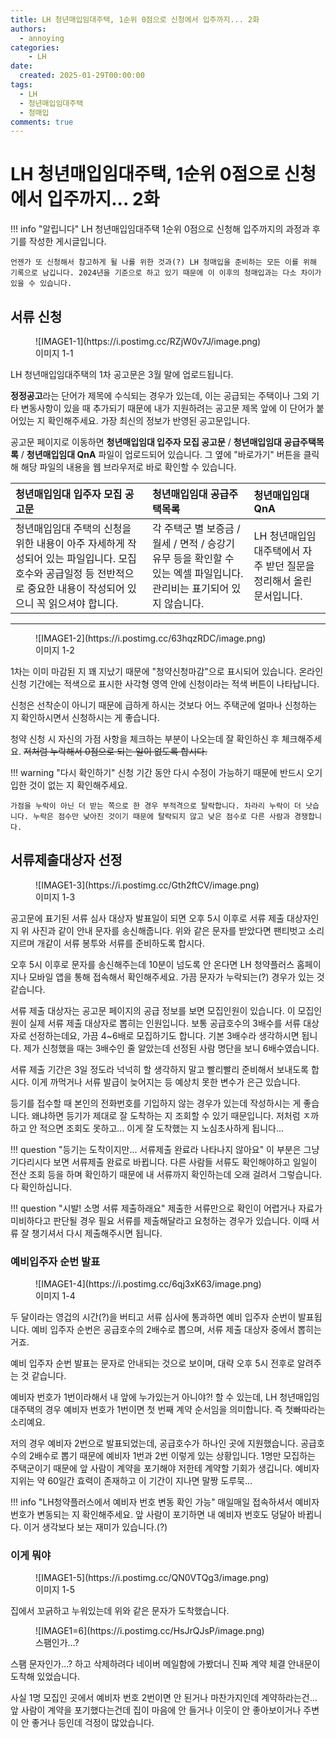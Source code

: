 ```yaml
---
title: LH 청년매입임대주택, 1순위 0점으로 신청에서 입주까지... 2화
authors:
  - annoying
categories:
    - LH
date: 
  created: 2025-01-29T00:00:00
tags:
  - LH
  - 청년매입임대주택
  - 청매입
comments: true
---
```


<!-- more -->

# LH 청년매입임대주택, 1순위 0점으로 신청에서 입주까지... 2화

!!! info "알립니다"
    LH 청년매입임대주택 1순위 0점으로 신청해 입주까지의 과정과 후기를 작성한 게시글입니다.

    언젠가 또 신청해서 참고하게 될 나를 위한 것과(?) LH 청매입을 준비하는 모든 이를 위해 기록으로 남깁니다. 2024년을 기준으로 하고 있기 때문에 이 이후의 청매입과는 다소 차이가 있을 수 있습니다.

## 서류 신청
<figure markdown="span">
    ![IMAGE1-1](https://i.postimg.cc/RZjW0v7J/image.png)
    <figcaption>이미지 1-1</figcaption>
</figure>

LH 청년매입임대주택의 1차 공고문은 3월 말에 업로드됩니다.

**정정공고**라는 단어가 제목에 수식되는 경우가 있는데, 이는 공급되는 주택이나 그외 기타 변동사항이 있을 때 추가되기 때문에 내가 지원하려는 공고문 제목 앞에 이 단어가 붙어있는 지 확인해주세요. 가장 최신의 정보가 반영된 공고문입니다.

공고문 페이지로 이동하면 **청년매입임대 입주자 모집 공고문** / **청년매입임대 공급주택목록** / **청년매입임대 QnA** 파일이 업로드되어 있습니다. 그 옆에 "바로가기" 버튼을 클릭해 해당 파일의 내용을 웹 브라우저로 바로 확인할 수 있습니다.

|청년매입임대 입주자 모집 공고문|청년매입임대 공급주택목록|청년매입임대 QnA|
|:-----|:-----|:-----|
|청년매입임대 주택의 신청을 위한 내용이 아주 자세하게 작성되어 있는 파일입니다. 모집호수와 공급일정 등 전반적으로 중요한 내용이 작성되어 있으니 꼭 읽으셔야 합니다.|각 주택군 별 보증금 / 월세 / 면적 / 승강기 유무 등을 확인할 수 있는 엑셀 파일입니다.관리비는 표기되어 있지 않습니다.|LH 청년매입임대주택에서 자주 받던 질문을 정리해서 올린 문서입니다.|

<hr class="scissors">

<figure markdown="span">
    ![IMAGE1-2](https://i.postimg.cc/63hqzRDC/image.png)
    <figcaption>이미지 1-2</figcaption>
</figure>

1차는 이미 마감된 지 꽤 지났기 때문에 "청약신청마감"으로 표시되어 있습니다. 온라인 신청 기간에는 적색으로 표시한 사각형 영역 안에 신청이라는 적색 버튼이 나타납니다.

신청은 선착순이 아니기 때문에 급하게 하시는 것보다 어느 주택군에 얼마나 신청하는 지 확인하시면서 신청하시는 게 좋습니다.

청약 신청 시 자신의 가점 사항을 체크하는 부분이 나오는데 잘 확인하신 후 체크해주세요. ~~저처럼 누락해서 0점으로 되는 일이 없도록 합시다.~~

!!! warning "다시 확인하기"
    신청 기간 동안 다시 수정이 가능하기 때문에 반드시 오기입한 것이 없는 지 확인해주세요.

    가점을 누락이 아닌 더 받는 쪽으로 한 경우 부적격으로 탈락합니다. 차라리 누락이 더 낫습니다. 누락은 점수만 낮아진 것이기 때문에 탈락되지 않고 낮은 점수로 다른 사람과 경쟁합니다.

## 서류제출대상자 선정
<figure markdown="span">
    ![IMAGE1-3](https://i.postimg.cc/Gth2ftCV/image.png)
    <figcaption>이미지 1-3</figcaption>
</figure>

공고문에 표기된 서류 심사 대상자 발표일이 되면 오후 5시 이후로 서류 제출 대상자인지 위 사진과 같이 안내 문자를 송신해줍니다. 위와 같은 문자를 받았다면 팬티벗고 소리지르며 개같이 서류 봉투와 서류를 준비하도록 합시다.

오후 5시 이후로 문자를 송신해주는데 10분이 넘도록 안 온다면 LH 청약플러스 홈페이지나 모바일 앱을 통해 접속해서 확인해주세요. 가끔 문자가 누락되는(?) 경우가 있는 것 같습니다.

서류 제출 대상자는 공고문 페이지의 공급 정보를 보면 모집인원이 있습니다. 이 모집인원이 실제 서류 제출 대상자로 뽑히는 인원입니다. 보통 공급호수의 3배수를 서류 대상자로 선정하는데요, 가끔 4~6배로 모집하기도 합니다. 기본 3배수라 생각하시면 됩니다. 제가 신청했을 때는 3배수인 줄 알았는데 선정된 사람 명단을 보니 6배수였습니다.

서류 제출 기간은 3일 정도라 넉넉히 할 생각하지 말고 빨리빨리 준비해서 보내도록 합시다. 이게 까먹거나 서류 발급이 늦어지는 등 예상치 못한 변수가 은근 있습니다.

등기를 접수할 때 본인의 전화번호를 기입하지 않는 경우가 있는데 작성하시는 게 좋습니다. 왜냐하면 등기가 제대로 잘 도착하는 지 조회할 수 있기 때문입니다. 저처럼 ㅈ까하고 안 적으면 조회도 못하고... 이게 잘 도착했는 지 노심초사하게 됩니다...

!!! question "등기는 도착이지만... 서류제출 완료라 나타나지 않아요"
    이 부분은 그냥 기다리시다 보면 서류제출 완료로 바뀝니다. 다른 사람들 서류도 확인해야하고 일일이 전산 조회 등을 하며 확인하기 때문에 내 서류까지 확인하는데 오래 걸려서 그렇습니다. 다 확인하십니다.

!!! question "시발! 소명 서류 제출하래요"
    제출한 서류만으로 확인이 어렵거나 자료가 미비하다고 판단될 경우 필요 서류를 제출해달라고 요청하는 경우가 있습니다. 이때 서류 잘 챙기셔서 다시 제출해주시면 됩니다.
    
### 예비입주자 순번 발표
<figure markdown="span">
    ![IMAGE1-4](https://i.postimg.cc/6qj3xK63/image.png)
    <figcaption>이미지 1-4</figcaption>
</figure>

두 달이라는 영겁의 시간(?)을 버티고 서류 심사에 통과하면 예비 입주자 순번이 발표됩니다. 예비 입주자 순번은 공급호수의 2배수로 뽑으며, 서류 제출 대상자 중에서 뽑히는거죠.

예비 입주자 순번 발표는 문자로 안내되는 것으로 보이며, 대략 오후 5시 전후로 알려주는 것 같습니다.

예비자 번호가 1번이라해서 내 앞에 누가있는거 아니야?! 할 수 있는데, LH 청년매입임대주택의 경우 예비자 번호가 1번이면 첫 번째 계약 순서임을 의미합니다. 즉 첫빠따라는 소리예요.

저의 경우 예비자 2번으로 발표되었는데, 공급호수가 하나인 곳에 지원했습니다. 공급호수의 2배수로 뽑기 때문에 예비자 1번과 2번 이렇게 있는 상황입니다. 1명만 모집하는 주택군이기 때문에 앞 사람이 계약을 포기해야 저한테 계약할 기회가 생깁니다. 예비자 지위는 약 60일간 효력이 존재하고 이 기간이 지나면 말짱 도루묵...

!!! info "LH청약플러스에서 예비자 번호 변동 확인 가능"
    매일매일 접속하셔서 예비자 번호가 변동되는 지 확인해주세요. 앞 사람이 포기하면 내 예비자 번호도 덩달아 바뀝니다. 이거 생각보다 보는 재미가 있습니다.(?)

### 이게 뭐야
<figure markdown="span">
    ![IMAGE1-5](https://i.postimg.cc/QN0VTQg3/image.png)
    <figcaption>이미지 1-5</figcaption>
</figure>

집에서 꼬긁하고 누워있는데 위와 같은 문자가 도착했습니다.

<figure markdown="span">
    ![IMAGE1=6](https://i.postimg.cc/HsJrQJsP/image.png)
    <figcaption>스팸인가...?</figcaption>
</figure>

스팸 문자인가...? 하고 삭제하려다 네이버 메일함에 가봤더니 진짜 계약 체결 안내문이 도착해 있었습니다.

사실 1명 모집인 곳에서 예비자 번호 2번이면 안 된거나 마찬가지인데 계약하라는건... 앞 사람이 계약을 포기했다는건데 집이 마음에 안 들거나 이웃이 안 좋아보이거나 주변이 안 좋거나 등인데 걱정이 많았습니다.